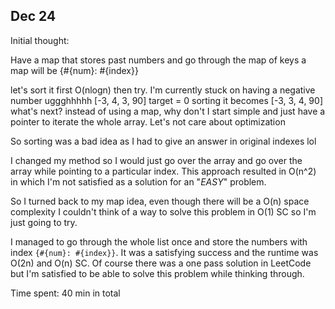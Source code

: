 ## Dec 24

Initial thought:

Have a map that stores past numbers and go through the map of keys a
map will be {#{num}: #{index}}

let's sort it first O(nlogn) then try.
I'm currently stuck on having a negative number uggghhhhh 
[-3, 4, 3, 90] target = 0
sorting it becomes [-3, 3, 4, 90] what's next? 
instead of using a map, why don't I start simple and just have a pointer to iterate the whole array. Let's not care about optimization

So sorting was a bad idea as I had to give an answer in original indexes lol

I changed my method so I would just go over the array and go over the array while pointing to a particular index. This approach resulted in O(n^2) in which I'm not satisfied as a solution for an "_EASY_" problem. 

So I turned back to my map idea, even though there will be a O(n) space complexity I couldn't think of a way to solve this problem in O(1) SC so I'm just going to try.

I managed to go through the whole list once and store the numbers with index `{#{num}: #{index}}`. It was a satisfying success and the runtime was O(2n) and O(n) SC. Of course there was a one pass solution in LeetCode but I'm satisfied to be able to solve this problem while thinking through.

Time spent: 40 min in total